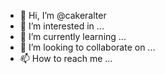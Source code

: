 - 👋 Hi, I’m @cakeralter
- 👀 I’m interested in ...
- 🌱 I’m currently learning ...
- 💞️ I’m looking to collaborate on ...
- 📫 How to reach me ...

<!---
cakeralter/cakeralter is a ✨ special ✨ repository because its `README.md` (this file) appears on your GitHub profile.
You can click the Preview link to take a look at your changes.
--->
